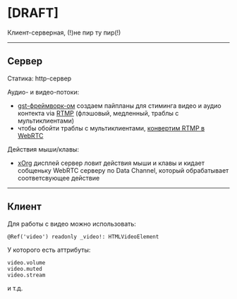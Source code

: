 # [DRAFT]

Клиент-серверная, (!)не пир ту пир(!)

---

## Сервер 

Статика: http-сервер 

Аудио- и видео-потоки: 
* [gst-фреймворк-ом](https://en.wikipedia.org/wiki/GStreamer) создаем пайпланы для стиминга видео и аудио контекта via [RTMP](https://en.wikipedia.org/wiki/Real-Time_Messaging_Protocol) (флэшовый, медленный, траблы с мультиклиентами)
* чтобы обойти траблы с мультиклиентами, [конвертим RTMP в WebRTC](https://flashphoner.com/translyaciya-rtmp-videopotoka-iz-live-encoder-na-webrtc/?lang=ru)

Действия мыши/клавы: 
* [xOrg](https://wiki.archlinux.org/title/Xorg_(%D0%A0%D1%83%D1%81%D1%81%D0%BA%D0%B8%D0%B9)) дисплей сервер ловит действия мыши и клавы и кидает собщеньку WebRTC серверу по Data Channel, который обрабатывает соответсвующее действие

---

## Клиент 

Для работы с видео можно использовать:
```
@Ref('video') readonly _video!: HTMLVideoElement
```

У которого есть аттрибуты: 
```
video.volume
video.muted
video.stream
```

и т.д.
